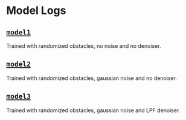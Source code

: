 # Model Logs

## [`model1`](./model1.zip)

Trained with randomized obstacles, no noise and no denoiser.

## [`model2`](./model2.zip)

Trained with randomized obstacles, gaussian noise and no denoiser.

## [`model3`](./model3.zip)

Trained with randomized obstacles, gaussian noise and LPF denoiser.